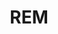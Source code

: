 ---
layout: home

title: REM
titleTemplate: Rclone Desktop App

hero:
  name: "REM"
  text: "Rclone Desktop App"
  tagline: REM is a desktop application based on Rclone. It allows you to browse, organize, and transfer files across your cloud storages effortlessly.
  actions:
    - theme: alt
      text: Windows
      link: https://release.liriliri.io/rem/REM-0.9.0-win-x64.exe
    - theme: alt
      text: macOS Apple silicon
      link: https://release.liriliri.io/rem/REM-0.9.0-mac-arm64.dmg
    - theme: alt
      text: macOS Intel chip 
      link: https://release.liriliri.io/rem/REM-0.9.0-mac-x64.dmg  
    - theme: alt
      text: Linux
      link: https://release.liriliri.io/rem/REM-0.9.0-linux-x86_64.AppImage  
  image:
    src: /screenshot.png
    alt: screenshot

features:
  - icon:
      src: /rocket.svg
    title: Easy to Install
    details: Built-in Rclone, ready to use upon installation without any additional complicated operations.
  - icon:
      src: /tools.svg
    title: Feature-rich
    details: Supports upload, download, copy, paste, and other operations.
  - icon:
      src: /easy.svg
    title: Easy to Use
    details: Graphical user interface, one-click operations, no need to input any commands.
---